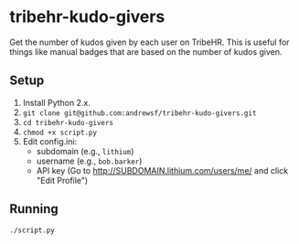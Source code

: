 tribehr-kudo-givers
===================

Get the number of kudos given by each user on TribeHR. This is useful for things like manual badges that are based on the number of kudos given.

Setup
-----
1. Install Python 2.x.
2. `git clone git@github.com:andrewsf/tribehr-kudo-givers.git`
3. `cd tribehr-kudo-givers`
4. `chmod +x script.py`
5. Edit config.ini:
	- subdomain (e.g., `lithium`)
    - username (e.g., `bob.barker`)
    - API key (Go to http://SUBDOMAIN.lithium.com/users/me/ and click "Edit Profile")


Running
-------
`./script.py`